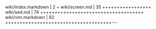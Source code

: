  wiki/index.markdown            |    2 +
 wiki/screen.md                 |   35 +++++++++++++++++
 wiki/sed.md                    |   74 ++++++++++++++++++++++++++++++++++++
 wiki/vim.markdown              |   82 +++++++++++++++++++++++++++++++++++++---
